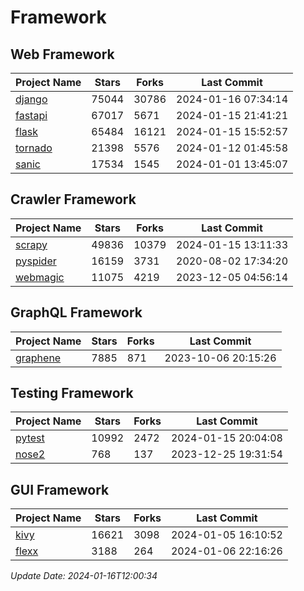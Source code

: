 # Framework

## Web Framework
| Project Name | Stars | Forks | Last Commit |
| ------------ | ----- | ----- | ----------- |
| [django](https://github.com/django/django) | 75044 | 30786 | 2024-01-16 07:34:14 |
| [fastapi](https://github.com/tiangolo/fastapi) | 67017 | 5671 | 2024-01-15 21:41:21 |
| [flask](https://github.com/pallets/flask) | 65484 | 16121 | 2024-01-15 15:52:57 |
| [tornado](https://github.com/tornadoweb/tornado) | 21398 | 5576 | 2024-01-12 01:45:58 |
| [sanic](https://github.com/sanic-org/sanic) | 17534 | 1545 | 2024-01-01 13:45:07 |

## Crawler Framework
| Project Name | Stars | Forks | Last Commit |
| ------------ | ----- | ----- | ----------- |
| [scrapy](https://github.com/scrapy/scrapy) | 49836 | 10379 | 2024-01-15 13:11:33 |
| [pyspider](https://github.com/binux/pyspider) | 16159 | 3731 | 2020-08-02 17:34:20 |
| [webmagic](https://github.com/code4craft/webmagic) | 11075 | 4219 | 2023-12-05 04:56:14 |

## GraphQL Framework
| Project Name | Stars | Forks | Last Commit |
| ------------ | ----- | ----- | ----------- |
| [graphene](https://github.com/graphql-python/graphene) | 7885 | 871 | 2023-10-06 20:15:26 |

## Testing Framework
| Project Name | Stars | Forks | Last Commit |
| ------------ | ----- | ----- | ----------- |
| [pytest](https://github.com/pytest-dev/pytest) | 10992 | 2472 | 2024-01-15 20:04:08 |
| [nose2](https://github.com/nose-devs/nose2) | 768 | 137 | 2023-12-25 19:31:54 |

## GUI Framework
| Project Name | Stars | Forks | Last Commit |
| ------------ | ----- | ----- | ----------- |
| [kivy](https://github.com/kivy/kivy) | 16621 | 3098 | 2024-01-05 16:10:52 |
| [flexx](https://github.com/flexxui/flexx) | 3188 | 264 | 2024-01-06 22:16:26 |

*Update Date: 2024-01-16T12:00:34*